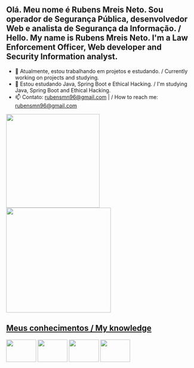## Olá. Meu nome é Rubens Mreis Neto. Sou operador de Segurança Pública, desenvolvedor Web e analista de Segurança da Informação. / Hello. My name is Rubens Mreis Neto. I'm a Law Enforcement Officer, Web developer and Security Information analyst.



- 🔭 Atualmente, estou trabalhando em projetos e estudando. / Currently working on projects and studying.
- 🌱 Estou estudando Java, Spring Boot e Ethical Hacking. / I'm studying Java, Spring Boot and Ethical Hacking.
- 📫 Contato: rubensmn96@gmail.com |  / How to reach me: rubensmn96@gmail.com


<div>
  <a href="https://github.com/rubensmneto96">
  <img height="250em" src="https://github-readme-stats.vercel.app/api?username=rubensmneto96&show_icons=true&theme=dark"/>
  <img height="280em" src="https://github-readme-stats.vercel.app/api/top-langs/?username=rubensmneto96&exclude_repo=github-readme-stats,rubensmneto96.github.io"/>
</div>
  
## Meus conhecimentos / My knowledge
  
<div style="display: inline-block">
  <img align="center" width="80" height="60" src="https://cdn.jsdelivr.net/gh/devicons/devicon/icons/python/python-original.svg"" />
  <img align="center" width="80" height="60" src="https://cdn.jsdelivr.net/gh/devicons/devicon/icons/javascript/javascript-original.svg" />
  <img align="center" width="80" height="60" src="https://cdn.jsdelivr.net/gh/devicons/devicon/icons/c/c-original.svg"" />
  <img align="center" width="80" height="60" src="https://cdn.jsdelivr.net/gh/devicons/devicon@latest/icons/java/java-original-wordmark.svg"" />
</div>
